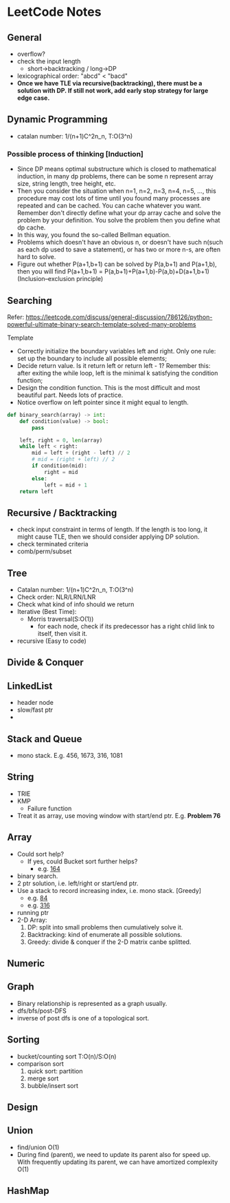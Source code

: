 # LeetCode Notes


## General
 - overflow?
 - check the input length
   - short->backtracking / long->DP
 - lexicographical order: "abcd" < "bacd"
 - **Once we have TLE via recursive(backtracking), there must be a solution with DP. If still not work, add early stop strategy for large edge case.**

## Dynamic Programming
 - catalan number: 1/(n+1)C^2n_n, T:O(3^n)


### Possible process of thinking [Induction]
 - Since DP means optimal substructure which is closed to mathematical induction, in many dp problems, there can be some n represent array size, string length, tree height, etc.
 - Then you consider the situation when n=1, n=2, n=3, n=4, n=5, ..., this procedure may cost lots of time until you found many processes are repeated and can be cached. You can cache whatever you want. Remember don't directly define what your dp array cache and solve the problem by your definition. You solve the problem then you define what dp cache.
 - In this way, you found the so-called Bellman equation.
 - Problems which doesn't have an obvious n, or doesn't have such n(such as each dp used to save a statement), or has two or more n-s, are often hard to solve.
 - Figure out whether P(a+1,b+1) can be solved by P(a,b+1) and P(a+1,b), then you will find P(a+1,b+1) = P(a,b+1)+P(a+1,b)-P(a,b)+D(a+1,b+1)(Inclusion–exclusion principle)


## Searching
Refer: https://leetcode.com/discuss/general-discussion/786126/python-powerful-ultimate-binary-search-template-solved-many-problems

Template
 - Correctly initialize the boundary variables left and right. Only one rule: set up the boundary to include all possible elements;
 - Decide return value. Is it return left or return left - 1? Remember this: after exiting the while loop, left is the minimal k​ satisfying the condition function;
 - Design the condition function. This is the most difficult and most beautiful part. Needs lots of practice.
 - Notice overflow on left pointer since it might equal to length.
```python
def binary_search(array) -> int:
    def condition(value) -> bool:
        pass

    left, right = 0, len(array)
    while left < right:
        mid = left + (right - left) // 2
        # mid = (right + left) // 2
        if condition(mid):
            right = mid
        else:
            left = mid + 1
    return left
```


## Recursive / Backtracking
 - check input constraint in terms of length. If the length is too long, it might cause TLE, then we should consider applying DP solution.
 - check terminated criteria
 - comb/perm/subset


## Tree
 - Catalan number: 1/(n+1)C^2n_n, T:O(3^n)
 - Check order: NLR/LRN/LNR
 - Check what kind of info should we return
 - Iterative (Best Time):
     - Morris traversal(S:O(1))
         - for each node, check if its predecessor has a right chlid link to itself, then visit it.
 - recursive (Easy to code)


## Divide & Conquer


## LinkedList
 - header node
 - slow/fast ptr
 -

## Stack and Queue
 - mono stack. E.g. 456, 1673, 316, 1081


## String
 - TRIE
 - KMP
   - Failure function
 - Treat it as array, use moving window with start/end ptr. E.g. **Problem 76**


## Array
  - Could sort help?
      - If yes, could Bucket sort further helps?
          - e.g. [164](https://leetcode.com/problems/maximum-gap/)
  - binary search.
  - 2 ptr solution, i.e. left/right or start/end ptr.
  - Use a stack to record increasing index, i.e. mono stack. \[Greedy\]
    - e.g. [84](https://leetcode.com/problems/largest-rectangle-in-histogram)
    - e.g. [316](https://leetcode.com/problems/remove-duplicate-letters)
  - running ptr
  - 2-D Array:
      1. DP: split into small problems then cumulatively solve it.
      2. Backtracking: kind of enumerate all possible solutions.
      3. Greedy: divide & conquer if the 2-D matrix canbe splitted.


## Numeric


## Graph
 - Binary relationship is represented as a graph usually.
 - dfs/bfs/post-DFS
 - inverse of post dfs is one of a topological sort.

## Sorting
 - bucket/counting sort T:O(n)/S:O(n)
 - comparison sort
     1. quick sort: partition
     2. merge sort
     3. bubble/insert sort


## Design


## Union
 - find/union O(1)
 - During find (parent), we need to update its parent also for speed up. With frequently updating its parent, we can have amortized complexity O(1)


 ## HashMap
